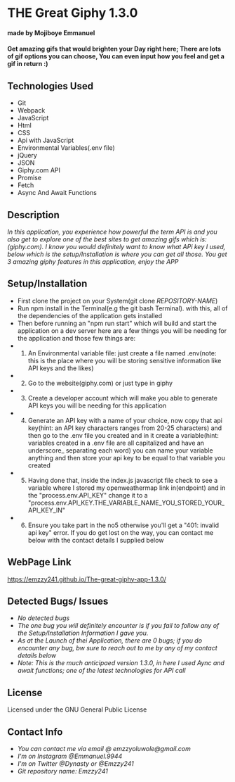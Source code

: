 # THE Great Giphy  1.3.0
#### made by Mojiboye Emmanuel

#### Get amazing gifs that would brighten your Day right here; There are lots of gif options you can choose, You can even input how you feel and get a gif in return :)

## Technologies Used
* Git
* Webpack
* JavaScript
* Html
* CSS
* Api with JavaScript
* Environmental Variables(.env file)
* jQuery
* JSON
* Giphy.com API
* Promise
* Fetch
* Async And Await Functions

## Description
_In this application, you experience how powerful the term API is and you also get to explore one of the best sites to get amazing gifs which is: (giphy.com). I know you would definitely want to know what APi key I used, below which is the setup/Installation is where you can get all those. You get 3 amazing giphy features in this application, enjoy the APP_

## Setup/Installation
* First clone the project on your System(git clone _REPOSITORY-NAME_)
* Run npm install in the Terminal(e.g the git bash Terminal). with this, all of the dependencies of the application gets installed
* Then before running an "npm run start" which will build and start the application on a dev server here are a few things you will be needing for the application and those few things are:
* 1. An Environmental variable file: just create a file named .env(note: this is the place where you will be storing sensitive information like API keys and the likes)
* 2. Go to the website(giphy.com) or just type in giphy
* 3. Create a developer account which will make you able to generate API keys you will be needing for this application
* 4. Generate an API key with a name of your choice, now copy that api key(hint: an API key characters ranges from 20-25 characters) and then go to the .env file you created and in it create a variable(hint: variables created in a .env file are all capitalized and have an underscore_ separating each word) you can name your variable anything and then store your api key to be equal to that variable you created
* 5. Having done that, inside the index.js javascript file check to see a variable where I stored my openweathermap link in(endpoint) and in the "process.env.API_KEY" change it to a "process.env.API_KEY.THE_VARIABLE_NAME_YOU_STORED_YOUR_API_KEY_IN"
* 6. Ensure you take part in the no5 otherwise you'll get a "401: invalid api key" error. If you do get lost on the way, you can contact me below with the contact details I supplied below


## WebPage Link
https://emzzy241.github.io/The-great-giphy-app-1.3.0/

## Detected Bugs/ Issues
* _No detected bugs_
* _The one bug you will definitely encounter is if you fail to follow any of the Setup/Installation Information I gave you._
* _As at the Launch of thei Application, there are 0 bugs; if you do encounter any bug, bw sure to reach out to me by any of my contact details below_
* _Note: This is the much anticipaed version 1.3.0, in here I used Aync and await functions; one of the latest technologies for API call_



## License
Licensed under the GNU General Public License

## Contact Info

* _You can contact me via email @ emzzyoluwole@gmail.com_
* _I'm on Instagram @Emmanuel.9944_
* _I'm on Twitter @Dynasty or @Emzzy241_
* _Git repository name: Emzzy241_








